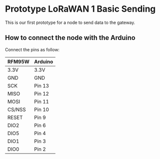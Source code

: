 # Prototype LoRaWAN 1 Basic Sending
This is our first prototype for a node to send data to the gateway.

## How to connect the node with the Arduino
Connect the pins as follow:

| RFM95W 	| Arduino 	|
|--------	|---------	|
| 3.3V   	| 3.3V    	|
| GND    	| GND     	|
| SCK    	| Pin 13  	|
| MISO   	| Pin 12  	|
| MOSI   	| Pin 11  	|
| CS/NSS 	| Pin 10  	|
| RESET  	| Pin 9   	|
| DIO2   	| Pin 6   	|
| DIO5   	| Pin 4   	|
| DIO1   	| Pin 3   	|
| DIO0   	| Pin 2   	|
